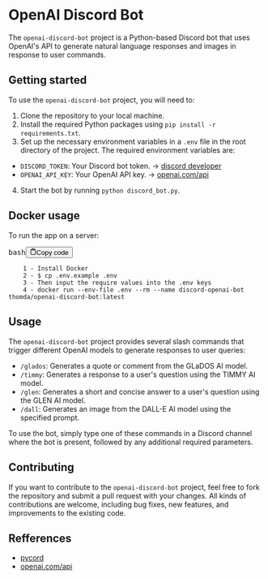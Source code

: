 <div class="markdown prose w-full break-words dark:prose-invert dark">
	<h1>OpenAI Discord Bot
	</h1>
	<p>The <code>openai-discord-bot</code> project is a Python-based Discord bot that uses OpenAI's API to generate
		natural language responses and images in response to user commands.</p>
	<h2>Getting started</h2>
	<p>To use the <code>openai-discord-bot</code> project, you will need to:</p>
	<ol>
		<li>Clone the repository to your local machine.</li>
		<li>Install the required Python packages using <code>pip install -r requirements.txt</code>.</li>
		<li>Set up the necessary environment variables in a <code>.env</code> file in the root directory of the project.
			The required environment variables are:</li>
	</ol>
	<ul>
		<li><code>DISCORD_TOKEN</code>: Your Discord bot token. -> <a href="https://discordapp.com/developers/applications">discord developer</a></li>
		<li><code>OPENAI_API_KEY</code>: Your OpenAI API key.  -> <a href="https://openai.com/api/">openai.com/api</a></li> 
	</ul>
	<ol start="4">
		<li>Start the bot by running <code>python discord_bot.py</code>.</li>
	</ol>
	<h2>Docker usage</h2>
		<p>To run the app on a server:</p>
	<pre><div class="bg-black mb-4 rounded-md"><div class="flex items-center relative text-gray-200 bg-gray-800 px-4 py-2 text-xs font-sans"><span class="">bash</span><button class="flex ml-auto gap-2"><svg stroke="currentColor" fill="none" stroke-width="2" viewBox="0 0 24 24" stroke-linecap="round" stroke-linejoin="round" class="h-4 w-4" height="1em" width="1em" xmlns="http://www.w3.org/2000/svg"><path d="M16 4h2a2 2 0 0 1 2 2v14a2 2 0 0 1-2 2H6a2 2 0 0 1-2-2V6a2 2 0 0 1 2-2h2"></path><rect x="8" y="2" width="8" height="4" rx="1" ry="1"></rect></svg>Copy code</button></div><div class="p-4 overflow-y-auto"><code class="!whitespace-pre hljs language-bash">
	1 - Install Docker
	2 - $ cp .env.example .env
	3 - Then input the require values into the .env keys
	4 - docker run --env-file .env --rm --name discord-openai-bot thomda/openai-discord-bot:latest
</code></div></div></pre>
	<h2>Usage</h2>
	<p>The <code>openai-discord-bot</code> project provides several slash commands that trigger different OpenAI models
		to generate responses to user queries:</p>
	<ul>
		<li><code>/glados</code>: Generates a quote or comment from the GLaDOS AI model.</li>
		<li><code>/timmy</code>: Generates a response to a user's question using the TIMMY AI model.</li>
		<li><code>/glen</code>: Generates a short and concise answer to a user's question using the GLEN AI model.</li>
		<li><code>/dall</code>: Generates an image from the DALL-E AI model using the specified prompt.</li>
	</ul>
	<p>To use the bot, simply type one of these commands in a Discord channel where the bot is present, followed by any
		additional required parameters.</p>
	<h2>Contributing</h2>
	<p>If you want to contribute to the <code>openai-discord-bot</code> project, feel free to fork the repository and
		submit a pull request with your changes. All kinds of contributions are welcome, including bug fixes, new
		features, and improvements to the existing code.</p>
	<h2>Refferences</h2>
	<ul>
	<li><a href="https://docs.pycord.dev">pycord</a></li>
	<li><a href="https://openai.com/api/">openai.com/api</a></li>
	</ul>
	
</div>